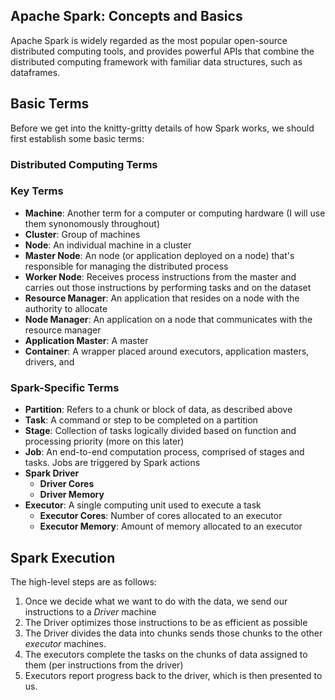 ## Apache Spark: Concepts and Basics

Apache Spark is widely regarded as the most popular open-source distributed computing tools, and provides powerful APIs that combine the distributed computing framework with familiar data structures, such as dataframes.

## Basic Terms

Before we get into the knitty-gritty details of how Spark works, we should first establish some basic terms:

### Distributed Computing Terms
### Key Terms
- <Strong>Machine</Strong>: Another term for a computer or computing hardware (I will use them synonomously throughout)
- <Strong>Cluster</Strong>: Group of machines
- <Strong>Node</Strong>: An individual machine in a cluster
- <Strong>Master Node</Strong>: An node (or application deployed on a node) that's responsible for managing the distributed process
- <Strong>Worker Node</Strong>: Receives process instructions from the master and carries out those instructions by performing tasks and on the dataset
- <strong>Resource Manager</strong>: An application that resides on a node with the authority to allocate 
- <strong>Node Manager</strong>: An application on a node that communicates with the resource manager
- <strong>Application Master</strong>: A master
- <strong>Container</strong>: A wrapper placed around executors, application masters, drivers, and 

### Spark-Specific Terms
- <strong>Partition</strong>: Refers to a chunk or block of data, as described above
- <strong>Task</strong>: A command or step to be completed on a partition
- <strong>Stage</strong>: Collection of tasks logically divided based on function and processing priority (more on this later)
- <strong>Job</strong>: An end-to-end computation process, comprised of stages and tasks. Jobs are triggered by Spark actions 
- <strong>Spark Driver</strong>
    - <strong>Driver Cores</strong>
    - <strong>Driver Memory</strong>
- <strong>Executor</strong>: A single computing unit used to execute a task
    - <strong>Executor Cores</strong>: Number of cores allocated to an executor
    - <strong>Executor Memory</strong>: Amount of memory allocated to an executor


## Spark Execution

The high-level steps are as follows:

1. Once we decide what we want to do with the data, we send our instructions to a *Driver* machine
2. The Driver optimizes those instructions to be as efficient as possible
2. The Driver divides the data into chunks sends those chunks to the other *executor* machines. 
3. The executors complete the tasks on the chunks of data assigned to them (per instructions from the driver)
4. Executors report progress back to the driver, which is then presented to us.
